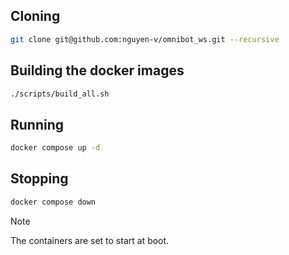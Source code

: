 ## Cloning
```bash
git clone git@github.com:nguyen-v/omnibot_ws.git --recursive
```

## Building the docker images
```bash
./scripts/build_all.sh
```

## Running
```bash
docker compose up -d
```

## Stopping
```bash
docker compose down
```

> [!NOTE]
> The containers are set to start at boot.

